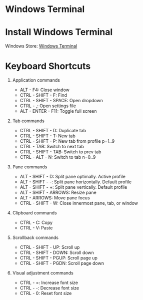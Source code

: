 # Windows Terminal

# Install Windows Terminal

Windows Store: [Windows Terminal](https://aka.ms/terminal)

# Keyboard Shortcuts

1. Applic­ation commands
    - ALT - F4: Close window
    - CTRL - S­HIFT - F: Find
    - CTRL - S­HIF­T - SPACE: Open dropdown
    - CTRL - ,: Open settings file
    - ALT - ENTER - F11: Toggle full screen

2. Tab commands
    - CTRL - S­HIFT - D: Duplicate tab
    - CTRL - S­HIFT - T: New tab
    - CTRL - S­HIFT - P: New tab from profile p=1..9
    - CTRL - TAB: Switch to next tab
    - CTRL - S­HIF­T - TAB: Switch to prev tab
    - CTRL - ALT - N: Switch to tab n=0..9

3. Pane commands
    - ALT - SH­IFT - D: Split pane optimally. Active profile
    - ALT - SH­IFT -  -: Split pane horizontally. Default profile
    - ALT - SH­IFT - +: Split pane vertically. Default profile
    - ALT - SHIFT - ARROWS: Resize pane
    - ALT - ARROWS: Move pane focus
    - CTRL - S­HIFT - W: Close innermost pane, tab, or window

4. Clipboard commands
    - CTRL - C: Copy
    - CTRL - V: Paste

5. Scrollback commands
    - CTRL - S­HIFT - UP: Scroll up
    - CTRL - S­HIF­T - DOWN: Scroll down
    - CTRL - S­HIF­T - PGUP: Scroll page up
    - CTRL - S­HIF­T - PGDN: Scroll page down
6. Visual adjustment commands
    - CTRL - =: Increase font size
    - CTRL -  -: Decrease font size
    - CTRL - 0: Reset font size
